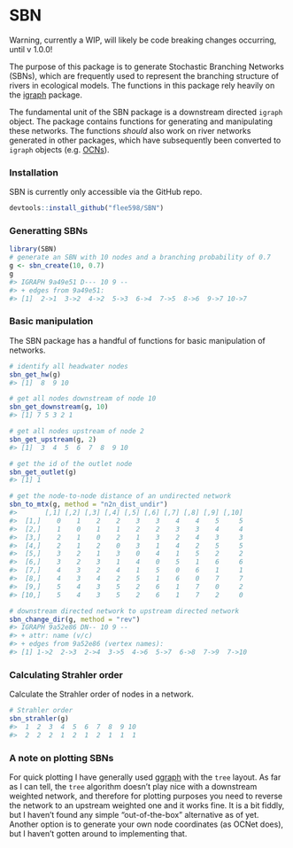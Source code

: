 
# SBN

<!-- badges: start -->
<!-- badges: end -->

Warning, currently a WIP, will likely be code breaking changes
occurring, until v 1.0.0!

The purpose of this package is to generate Stochastic Branching Networks
(SBNs), which are frequently used to represent the branching structure
of rivers in ecological models. The functions in this package rely
heavily on the [igraph](https://igraph.org/r/) package.

The fundamental unit of the SBN package is a downstream directed
`igraph` object. The package contains functions for generating and
manipulating these networks. The functions *should* also work on river
networks generated in other packages, which have subsequently been
converted to `igraph` objects
(e.g. [OCNs](https://cran.r-project.org/web/packages/OCNet/vignettes/OCNet.html)).

### Installation

SBN is currently only accessible via the GitHub repo.

``` r
devtools::install_github("flee598/SBN")
```

### Generatting SBNs

``` r
library(SBN)
# generate an SBN with 10 nodes and a branching probability of 0.7
g <- sbn_create(10, 0.7)
g
#> IGRAPH 9a49e51 D--- 10 9 -- 
#> + edges from 9a49e51:
#> [1]  2->1  3->2  4->2  5->3  6->4  7->5  8->6  9->7 10->7
```

### Basic manipulation

The SBN package has a handful of functions for basic manipulation of
networks.

``` r
# identify all headwater nodes
sbn_get_hw(g)
#> [1]  8  9 10

# get all nodes downstream of node 10
sbn_get_downstream(g, 10)
#> [1] 7 5 3 2 1

# get all nodes upstream of node 2
sbn_get_upstream(g, 2)
#> [1]  3  4  5  6  7  8  9 10

# get the id of the outlet node
sbn_get_outlet(g)
#> [1] 1

# get the node-to-node distance of an undirected network
sbn_to_mtx(g, method = "n2n_dist_undir")
#>       [,1] [,2] [,3] [,4] [,5] [,6] [,7] [,8] [,9] [,10]
#>  [1,]    0    1    2    2    3    3    4    4    5     5
#>  [2,]    1    0    1    1    2    2    3    3    4     4
#>  [3,]    2    1    0    2    1    3    2    4    3     3
#>  [4,]    2    1    2    0    3    1    4    2    5     5
#>  [5,]    3    2    1    3    0    4    1    5    2     2
#>  [6,]    3    2    3    1    4    0    5    1    6     6
#>  [7,]    4    3    2    4    1    5    0    6    1     1
#>  [8,]    4    3    4    2    5    1    6    0    7     7
#>  [9,]    5    4    3    5    2    6    1    7    0     2
#> [10,]    5    4    3    5    2    6    1    7    2     0

# downstream directed network to upstream directed network
sbn_change_dir(g, method = "rev")
#> IGRAPH 9a52e86 DN-- 10 9 -- 
#> + attr: name (v/c)
#> + edges from 9a52e86 (vertex names):
#> [1] 1->2  2->3  2->4  3->5  4->6  5->7  6->8  7->9  7->10
```

### Calculating Strahler order

Calculate the Strahler order of nodes in a network.

``` r
# Strahler order
sbn_strahler(g)
#>  1  2  3  4  5  6  7  8  9 10 
#>  2  2  2  1  2  1  2  1  1  1
```

### A note on plotting SBNs

For quick plotting I have generally used
[ggraph](https://www.data-imaginist.com/2017/ggraph-introduction-layouts/)
with the `tree` layout. As far as I can tell, the `tree` algorithm
doesn’t play nice with a downstream weighted network, and therefore for
plotting purposes you need to reverse the network to an upstream
weighted one and it works fine. It is a bit fiddly, but I haven’t found
any simple “out-of-the-box” alternative as of yet. Another option is to
generate your own node coordinates (as OCNet does), but I haven’t gotten
around to implementing that.
